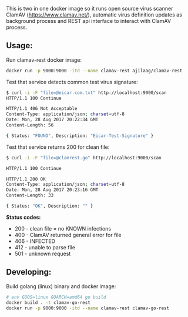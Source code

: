 This is two in one docker image so it runs open source virus scanner ClamAV (https://www.clamav.net/), automatic virus definition updates as background process and REST api interface to interact with ClamAV process.

## Usage:

Run clamav-rest docker image:
```bash
docker run -p 9000:9000 -itd --name clamav-rest ajilaag/clamav-rest
```

Test that service detects common test virus signature:
```bash
$ curl -i -F "file=@eicar.com.txt" http://localhost:9000/scan
HTTP/1.1 100 Continue

HTTP/1.1 406 Not Acceptable
Content-Type: application/json; charset=utf-8
Date: Mon, 28 Aug 2017 20:22:34 GMT
Content-Length: 56

{ Status: "FOUND", Description: "Eicar-Test-Signature" }
```

Test that service returns 200 for clean file:
```bash
$ curl -i -F "file=@clamrest.go" http://localhost:9000/scan

HTTP/1.1 100 Continue

HTTP/1.1 200 OK
Content-Type: application/json; charset=utf-8
Date: Mon, 28 Aug 2017 20:23:16 GMT
Content-Length: 33

{ Status: "OK", Description: "" }
```

**Status codes:**
- 200 - clean file = no KNOWN infections
- 400 - ClamAV returned general error for file
- 406 - INFECTED
- 412 - unable to parse file
- 501 - unknown request


## Developing:

Build golang (linux) binary and docker image:
```bash
# env GOOS=linux GOARCH=amd64 go build
docker build . -t clamav-go-rest
docker run -p 9000:9000 -itd --name clamav-rest clamav-go-rest
```